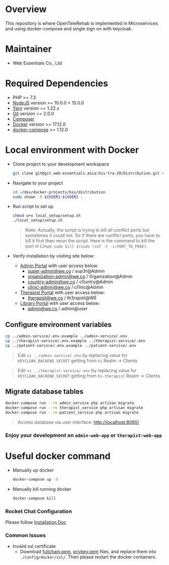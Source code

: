 # Overview

This repository is where OpenTeleRehab is implemented in Microservices and using docker-compose and single sign on with keycloak.

# Maintainer

* Web Essentials Co., Ltd

# Required Dependencies

* PHP >= 7.3
* [NodeJS](https://nodejs.org/en/download/package-manager/) version >= 10.0.0 < 15.0.0
* [Yarn](https://yarnpkg.com/lang/en/docs/install/#debian-stable) version == 1.22.x
* [Git](https://git-scm.com/) version >= 2.0.0
* [Composer](https://getcomposer.org/)
* [Docker](https://docs.docker.com/install/) version >= 17.12.0
* [docker-compose](https://docs.docker.com/compose/install/#install-compose) >= 1.12.0

# Local environment with Docker

* Clone project to your development workspace

    ```bash
    git clone git@git.web-essentials.asia:hiv-tra-20/Distribution.git ~/dev/docker-projects/hiv/distribution
    ```

* Navigate to your project

    ```bash
    cd ~/dev/docker-projects/hiv/distribution
    sudo chown -R ${USER}:${USER} .
    ```

* Run script to set up

    ```bash
    chmod u+x local_setup/setup.sh
    ./local_setup/setup.sh
    ```
    > Note: Actually, the script is trying to kill all conflict ports but sometimes it could not. So if there are conflict ports, you have to kill it first then rerun the script.
    Here is the command to kill the port in Linux: `sudo kill $(sudo lsof -t -i:PORT_TO_FREE)`.

* Verify installation by visiting site below:
  * [Admin Portal](https://local-hi-admin.wehost.asia) with user access below:
    * super-admin@we.co / sup3r@Admin
    * organization-admin@we.co / 0rganization@Admin
    * country-admin@we.co / c0untry@Admin
    * clinic-admin@we.co / cl1nic@Admin
  * [Therapist Portal](https://local-hi-therapist.wehost.asia) with user access below:
    * therapist@we.co / th3rapist@WE
  * [Library Portal](https://local-hi-library.wehost.asia) with user access below:
    * admin@we.co / admin@user

## Configure environment variables

  ```bash
  cp ../admin-service/.env.example ../admin-service/.env
  cp ../therapist-service/.env.example ../therapist-service/.env
  cp ../patient-service/.env.example ../patient-service/.env
  ```

  > Edit `vi ../admin-service/.env` by replacing value for `KEYCLOAK_BACKEND_SECRET` getting from `hi` Realm -> Clients

  > Edit `vi ../therapist-service/.env` by replacing value for `KEYCLOAK_BACKEND_SECRET` getting from `hi-therapist` Realm -> Clients

## Migrate database tables

  ```bash
  docker-compose run --rm admin_service php artisan migrate
  docker-compose run --rm therapist_service php artisan migrate
  docker-compose run --rm patient_service php artisan migrate
  ```

  > Access database via user interface: [http://localhost:8060/](http://localhost:8060/)

### Enjoy your development on `admin-web-app` or `therapist-web-app`

# Useful docker command

* Manually up docker

    ```bash
    docker-compose up -d
    ```

* Manually kill running docker

    ```bash
    docker-compose kill
    ```

### Rocket Chat Configuration
  Please follow [Installation Doc](https://confluence.web-essentials.co/display/TRA/Rocket+Chat+Configuration+for+OpenRehab)

### Common Issues
* Invalid ssl certificate
  * Download [fullchain.pem](https://packages.web-essentials.asia/boxes/devssl/wehost.asia/fullchain.pem), [privkey.pem](https://packages.web-essentials.asia/boxes/devssl/wehost.asia/privkey.pem) files, and replace them into `./config/docker/ssl/`. Then please restart the docker containers.
